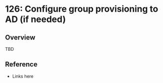 # 126: Configure group provisioning to AD (if needed)

## Overview

TBD

## Reference

* Links here


